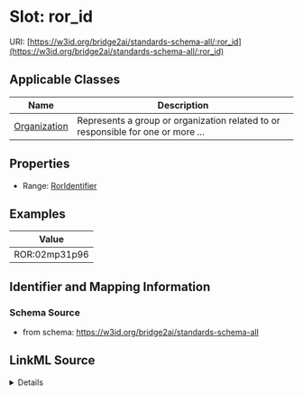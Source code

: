 # Slot: ror_id

URI: [https://w3id.org/bridge2ai/standards-schema-all/:ror_id](https://w3id.org/bridge2ai/standards-schema-all/:ror_id)



<!-- no inheritance hierarchy -->




## Applicable Classes

| Name | Description |
| --- | --- |
[Organization](Organization.md) | Represents a group or organization related to or responsible for one or more ...






## Properties

* Range: [RorIdentifier](RorIdentifier.md)








## Examples

| Value |
| --- |
| ROR:02mp31p96 |

## Identifier and Mapping Information







### Schema Source


* from schema: https://w3id.org/bridge2ai/standards-schema-all




## LinkML Source

<details>
```yaml
name: ror_id
examples:
- value: ROR:02mp31p96
from_schema: https://w3id.org/bridge2ai/standards-schema-all
rank: 1000
values_from:
- ROR
alias: ror_id
domain_of:
- Organization
range: ror_identifier

```
</details>
